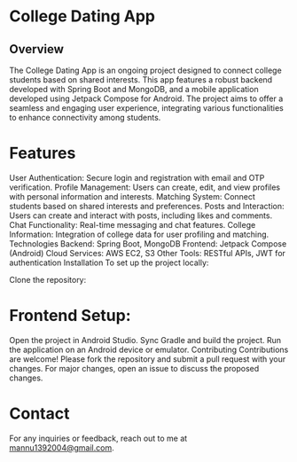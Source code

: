 # College Dating App
## Overview
The College Dating App is an ongoing project designed to connect college students based on shared interests.
This app features a robust backend developed with Spring Boot and MongoDB, and a mobile application developed using Jetpack Compose for Android.
The project aims to offer a seamless and engaging user experience, integrating various functionalities to enhance connectivity among students.

# Features
User Authentication: Secure login and registration with email and OTP verification.
Profile Management: Users can create, edit, and view profiles with personal information and interests.
Matching System: Connect students based on shared interests and preferences.
Posts and Interaction: Users can create and interact with posts, including likes and comments.
Chat Functionality: Real-time messaging and chat features.
College Information: Integration of college data for user profiling and matching.
Technologies
Backend: Spring Boot, MongoDB
Frontend: Jetpack Compose (Android)
Cloud Services: AWS EC2, S3
Other Tools: RESTful APIs, JWT for authentication
Installation
To set up the project locally:

Clone the repository:
# Frontend Setup:

Open the project in Android Studio.
Sync Gradle and build the project.
Run the application on an Android device or emulator.
Contributing
Contributions are welcome! Please fork the repository and submit a pull request with your changes. For major changes, open an issue to discuss the proposed changes.

# Contact
For any inquiries or feedback, reach out to me at mannu1392004@gmail.com.
